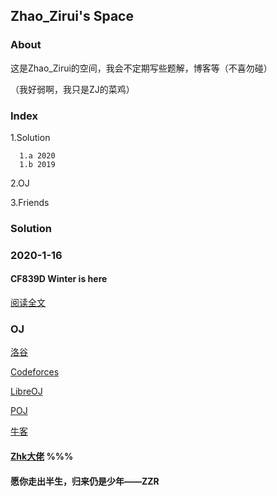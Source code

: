 ## Zhao_Zirui's Space



### About

这是Zhao_Zirui的空间，我会不定期写些题解，博客等（不喜勿碰）

（我好弱啊，我只是ZJ的菜鸡）

### Index
   1.Solution
   
      1.a 2020
      1.b 2019
      
   2.OJ
   
   3.Friends


### Solution

### 2020-1-16
#### CF839D Winter is here 
[阅读全文](https://www.cnblogs.com/zzrblogs/p/12202026.html/)

### OJ
[洛谷](https://www.luogu.com.cn/)

[Codeforces](https://codeforces.com/)

[LibreOJ](https://loj.ac/)

[POJ](https://poj.org/) 

[牛客](https://www.nowcoder.com/)


#### [Zhk大佬](https://flyforever241.github.io/) %%%


#### 愿你走出半生，归来仍是少年——ZZR


